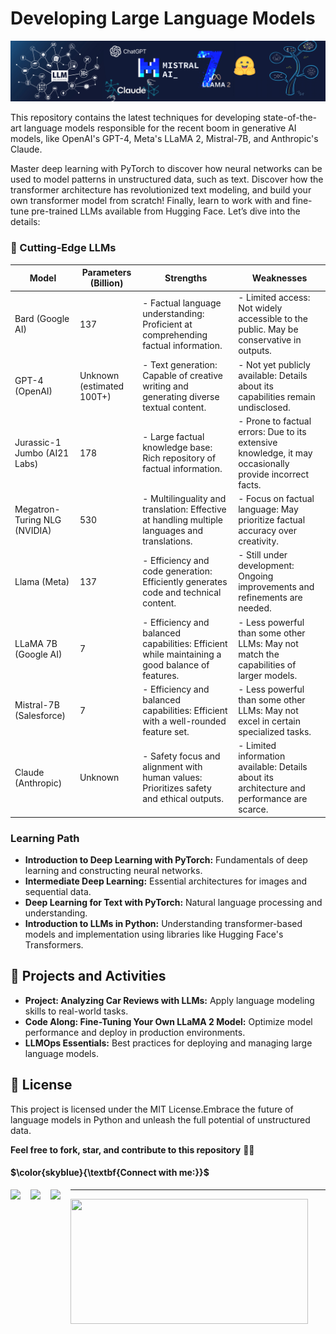 # Developing Large Language Models

![Language Models](https://github.com/mohd-faizy/Developing-Large-Language-Models/blob/main/_img/llms.jpg?raw=true)



This repository contains the latest techniques for developing state-of-the-art language models responsible for the recent boom in generative AI models, like OpenAI's GPT-4, Meta's LLaMA 2, Mistral-7B, and Anthropic's Claude.

Master deep learning with PyTorch to discover how neural networks can be used to model patterns in unstructured data, such as text. Discover how the transformer architecture has revolutionized text modeling, and build your own transformer model from scratch! Finally, learn to work with and fine-tune pre-trained LLMs available from Hugging Face. Let’s dive into the details:

### 🚀 Cutting-Edge LLMs

| Model                | Parameters (Billion) | Strengths                                     | Weaknesses                                                  |
|----------------------|----------------------|-----------------------------------------------|-------------------------------------------------------------|
| Bard (Google AI)     | 137                  | - Factual language understanding: Proficient at comprehending factual information. | - Limited access: Not widely accessible to the public. May be conservative in outputs. |
| GPT-4 (OpenAI)       | Unknown (estimated 100T+) | - Text generation: Capable of creative writing and generating diverse textual content. | - Not yet publicly available: Details about its capabilities remain undisclosed. |
| Jurassic-1 Jumbo (AI21 Labs) | 178           | - Large factual knowledge base: Rich repository of factual information. | - Prone to factual errors: Due to its extensive knowledge, it may occasionally provide incorrect facts. |
| Megatron-Turing NLG (NVIDIA) | 530           | - Multilinguality and translation: Effective at handling multiple languages and translations. | - Focus on factual language: May prioritize factual accuracy over creativity. |
| Llama (Meta)         | 137                  | - Efficiency and code generation: Efficiently generates code and technical content. | - Still under development: Ongoing improvements and refinements are needed. |
| LLaMA 7B (Google AI) | 7                    | - Efficiency and balanced capabilities: Efficient while maintaining a good balance of features. | - Less powerful than some other LLMs: May not match the capabilities of larger models. |
| Mistral-7B (Salesforce) | 7                  | - Efficiency and balanced capabilities: Efficient with a well-rounded feature set. | - Less powerful than some other LLMs: May not excel in certain specialized tasks. |
| Claude (Anthropic)   | Unknown              | - Safety focus and alignment with human values: Prioritizes safety and ethical outputs. | - Limited information available: Details about its architecture and performance are scarce. |


### Learning Path

- **Introduction to Deep Learning with PyTorch:** Fundamentals of deep learning and constructing neural networks.
- **Intermediate Deep Learning:** Essential architectures for images and sequential data.
- **Deep Learning for Text with PyTorch:** Natural language processing and understanding.
- **Introduction to LLMs in Python:** Understanding transformer-based models and implementation using libraries like Hugging Face's Transformers.

## 📝 Projects and Activities

- **Project: Analyzing Car Reviews with LLMs:** Apply language modeling skills to real-world tasks.
- **Code Along: Fine-Tuning Your Own LLaMA 2 Model:** Optimize model performance and deploy in production environments.
- **LLMOps Essentials:** Best practices for deploying and managing large language models.

## 📜 License

This project is licensed under the MIT License.Embrace the future of language models in Python and unleash the full potential of unstructured data.

**Feel free to fork, star, and contribute to this repository** 🌟🤖




#### $\color{skyblue}{\textbf{Connect with me:}}$

[<img align="left" src="https://cdn4.iconfinder.com/data/icons/social-media-icons-the-circle-set/48/twitter_circle-512.png" width="32px"/>][twitter]
[<img align="left" src="https://cdn-icons-png.flaticon.com/512/145/145807.png" width="32px"/>][clickedin]
[<img align="left" src="https://cdn2.iconfinder.com/data/icons/whcompare-blue-green-web-hosting-1/425/cdn-512.png" width="32px"/>][Portfolio]

[twitter]: https://twitter.com/F4izy
[clickedin]: https://www.clickedin.com/in/mohd-faizy/
[Portfolio]: https://mohdfaizy.com/

********************************************************************************************************

<img src="https://github-readme-stats.vercel.app/api?username=mohd-faizy&show_icons=true" width=380px height=200px />

